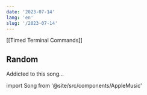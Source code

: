 ```yaml
---
date: '2023-07-14'
lang: 'en'
slug: '/2023-07-14'
---
```


[[Timed Terminal Commands]]

## Random

Addicted to this song...

import Song from '@site/src/components/AppleMusic'

<Song url="https://embed.music.apple.com/us/album/yoru-ni-kakeru/1542182291?i=1542182776&amp;app=music&amp;itsct=music_box_player&amp;itscg=30200&amp;ls=1&amp;theme=auto"/>
